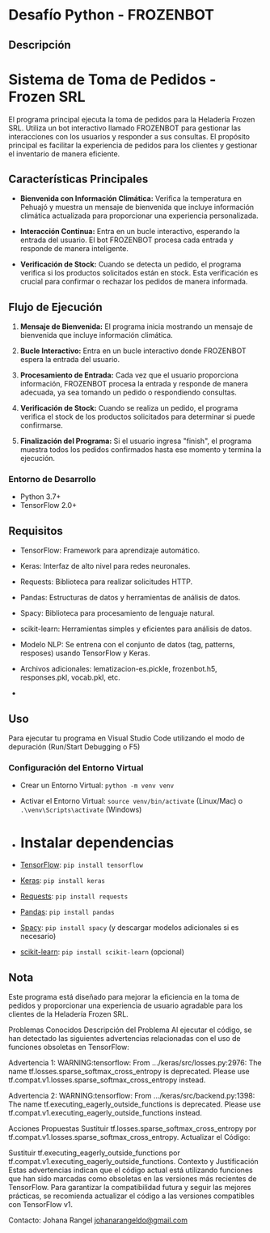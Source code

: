 # Desafío Python - FROZENBOT

## Descripción
# Sistema de Toma de Pedidos - Frozen SRL

El programa principal ejecuta la toma de pedidos para la Heladería Frozen SRL. Utiliza un bot interactivo llamado FROZENBOT para gestionar las interacciones
con los usuarios y responder a sus consultas. El propósito principal es facilitar la experiencia de pedidos para los clientes y gestionar el inventario de manera eficiente.

## Características Principales

- **Bienvenida con Información Climática:** Verifica la temperatura en Pehuajó y muestra un mensaje de bienvenida que incluye información climática actualizada para proporcionar una experiencia personalizada.

- **Interacción Continua:** Entra en un bucle interactivo, esperando la entrada del usuario. El bot FROZENBOT procesa cada entrada y responde de manera inteligente.

- **Verificación de Stock:** Cuando se detecta un pedido, el programa verifica si los productos solicitados están en stock. Esta verificación es crucial para confirmar o
  rechazar los pedidos de manera informada.

## Flujo de Ejecución

1. **Mensaje de Bienvenida:** El programa inicia mostrando un mensaje de bienvenida que incluye información climática.

2. **Bucle Interactivo:** Entra en un bucle interactivo donde FROZENBOT espera la entrada del usuario.

3. **Procesamiento de Entrada:** Cada vez que el usuario proporciona información, FROZENBOT procesa la entrada y responde de manera adecuada, ya sea tomando un pedido o respondiendo consultas.

4. **Verificación de Stock:** Cuando se realiza un pedido, el programa verifica el stock de los productos solicitados para determinar si puede confirmarse.

5. **Finalización del Programa:** Si el usuario ingresa "finish", el programa muestra todos los pedidos confirmados hasta ese momento y termina la ejecución.

### Entorno de Desarrollo
- Python 3.7+
- TensorFlow 2.0+
  
## Requisitos 
- TensorFlow: Framework para aprendizaje automático.
- Keras: Interfaz de alto nivel para redes neuronales.
- Requests: Biblioteca para realizar solicitudes HTTP.
- Pandas: Estructuras de datos y herramientas de análisis de datos.
- Spacy: Biblioteca para procesamiento de lenguaje natural.
- scikit-learn: Herramientas simples y eficientes para análisis de datos.

- Modelo NLP: Se entrena con el conjunto de datos (tag, patterns, resposes) usando TensorFlow y Keras.
- Archivos adicionales: lematizacion-es.pickle, frozenbot.h5, responses.pkl, vocab.pkl, etc.
- 
## Uso
Para ejecutar tu programa en Visual Studio Code utilizando el modo de depuración (Run/Start Debugging o F5)

### Configuración del Entorno Virtual
- Crear un Entorno Virtual: `python -m venv venv`
- Activar el Entorno Virtual: `source venv/bin/activate` (Linux/Mac) o `.\venv\Scripts\activate` (Windows)

- # Instalar dependencias
- [TensorFlow](https://www.tensorflow.org/): `pip install tensorflow`
- [Keras](https://keras.io/): `pip install keras`
- [Requests](https://docs.python-requests.org/en/master/): `pip install requests`
- [Pandas](https://pandas.pydata.org/): `pip install pandas`
- [Spacy](https://spacy.io/): `pip install spacy` (y descargar modelos adicionales si es necesario)
- [scikit-learn](https://scikit-learn.org/stable/): `pip install scikit-learn` (opcional)

## Nota
Este programa está diseñado para mejorar la eficiencia en la toma de pedidos y proporcionar una experiencia de 
usuario agradable para los clientes de la Heladería Frozen SRL.

Problemas Conocidos
Descripción del Problema
Al ejecutar el código, se han detectado las siguientes advertencias relacionadas con el uso de funciones obsoletas en TensorFlow:

Advertencia 1:
WARNING:tensorflow: From .../keras/src/losses.py:2976:
The name tf.losses.sparse_softmax_cross_entropy is deprecated. 
Please use tf.compat.v1.losses.sparse_softmax_cross_entropy instead.

Advertencia 2:
WARNING:tensorflow: From .../keras/src/backend.py:1398:
The name tf.executing_eagerly_outside_functions is deprecated. 
Please use tf.compat.v1.executing_eagerly_outside_functions instead.

Acciones Propuestas
Sustituir tf.losses.sparse_softmax_cross_entropy por tf.compat.v1.losses.sparse_softmax_cross_entropy.
Actualizar el Código:

Sustituir tf.executing_eagerly_outside_functions por tf.compat.v1.executing_eagerly_outside_functions.
Contexto y Justificación
Estas advertencias indican que el código actual está utilizando funciones que han sido marcadas
como obsoletas en las versiones más recientes de TensorFlow. Para garantizar la compatibilidad
futura y seguir las mejores prácticas, se recomienda actualizar el código a las versiones compatibles con TensorFlow v1.

Contacto:
Johana Rangel
johanarangeldo@gmail.com
